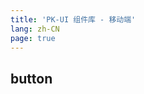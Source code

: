 ```yaml
---
title: 'PK-UI 组件库 - 移动端'
lang: zh-CN
page: true
---
```


## button
<pkButton text="测试"></pkButton>
<pkButton type="hazy" text="测试"></pkButton>
